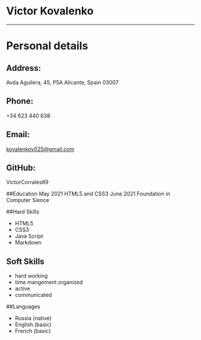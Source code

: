# Victor Kovalenko
***
# Personal details
## Address:
Avda Aguilera, 45, P5A
Alicante,
Spain 03007
## Phone:
+34 623 440 638
## Email:
kovalenkov025@gmail.com
## GitHub:
VictorCorrales89

##Education
May 2021 HTML5 and CSS3
June 2021 Foundation in Computer Sience

##Hard Skills
* HTML5
* CSS3
* Java Script
* Markdown

## Soft Skills
* hard working
* time mangement organized
* active
* communicated

##Languages
* Russia (native)
* English (basic)
* French (basic)


